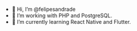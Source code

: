 - 👋 Hi, I’m @felipesandrade
- 🌱 I’m working with PHP and PostgreSQL.
- 🌱 I’m currently learning React Native and Flutter.


<!---
felipesandrade/felipesandrade is a ✨ special ✨ repository because its `README.md` (this file) appears on your GitHub profile.
You can click the Preview link to take a look at your changes.
--->
